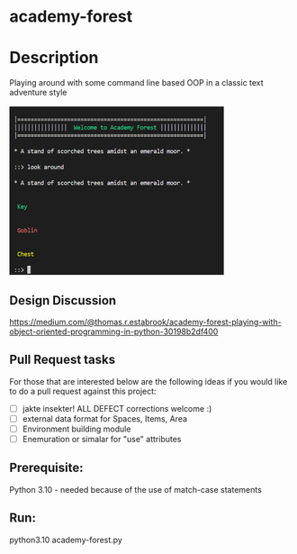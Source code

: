 # academy-forest
# Description 
Playing around with some command line based OOP in a classic text adventure style

![Academy Forest console view](academy-forest.PNG)

## Design Discussion
https://medium.com/@thomas.r.estabrook/academy-forest-playing-with-object-oriented-programming-in-python-30198b2df400

## Pull Request tasks
For those that are interested below are the following ideas if you would like to do a pull request against this project:

- [ ] jakte insekter! ALL DEFECT corrections welcome :)
- [ ] external data format for Spaces, Items, Area
- [ ] Environment building module
- [ ] Enemuration or simalar for "use" attributes

## Prerequisite:
   Python 3.10 - needed because of the use of match-case statements
 
## Run:
  python3.10 academy-forest.py
